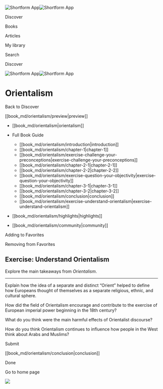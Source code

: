 ![Shortform App](/img/logo.36a2399e.svg)![Shortform App](/img/logo-dark.70c1b072.svg)

Discover

Books

Articles

My library

Search

Discover

![Shortform App](/img/logo.36a2399e.svg)![Shortform App](/img/logo-dark.70c1b072.svg)

# Orientalism

Back to Discover

[[book_md/orientalism/preview|preview]]

  * [[book_md/orientalism|orientalism]]
  * Full Book Guide

    * [[book_md/orientalism/introduction|introduction]]
    * [[book_md/orientalism/chapter-1|chapter-1]]
    * [[book_md/orientalism/exercise-challenge-your-preconceptions|exercise-challenge-your-preconceptions]]
    * [[book_md/orientalism/chapter-2-1|chapter-2-1]]
    * [[book_md/orientalism/chapter-2-2|chapter-2-2]]
    * [[book_md/orientalism/exercise-question-your-objectivity|exercise-question-your-objectivity]]
    * [[book_md/orientalism/chapter-3-1|chapter-3-1]]
    * [[book_md/orientalism/chapter-3-2|chapter-3-2]]
    * [[book_md/orientalism/conclusion|conclusion]]
    * [[book_md/orientalism/exercise-understand-orientalism|exercise-understand-orientalism]]
  * [[book_md/orientalism/highlights|highlights]]
  * [[book_md/orientalism/community|community]]



Adding to Favorites 

Removing from Favorites 

## Exercise: Understand Orientalism

Explore the main takeaways from _Orientalism_.

* * *

Explain how the idea of a separate and distinct “Orient” helped to define how Europeans thought of themselves as a separate religious, ethnic, and cultural sphere.

How did the field of Orientalism encourage and contribute to the exercise of European imperial power beginning in the 18th century?

What do you think were the main harmful effects of Orientalist discourse?

How do you think Orientalism continues to influence how people in the West think about Arabs and Muslims?

Submit 

[[book_md/orientalism/conclusion|conclusion]]

Done

Go to home page 

![](https://bat.bing.com/action/0?ti=56018282&Ver=2&mid=9f859ba0-931b-4408-b678-190ecf3023d3&sid=f30c5e70639211ee87d33f0876d93783&vid=f30c9700639211eeb3a75d830392c94f&vids=0&msclkid=N&pi=0&lg=en-US&sw=800&sh=600&sc=24&nwd=1&tl=Shortform%20%7C%20Book&p=https%3A%2F%2Fwww.shortform.com%2Fapp%2Fbook%2Forientalism%2Fexercise-understand-orientalism&r=&lt=434&evt=pageLoad&sv=1&rn=966979)
